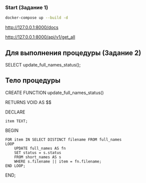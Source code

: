 ### Start (Задание 1)

```bash
docker-compose up --build -d
```

http://127.0.0.1:8000/docs

http://127.0.0.1:8000/api/v1/get_all


## Для выполнения процедуры (Задание 2)

SELECT update_full_names_status();

## Тело процедуры

CREATE FUNCTION update_full_names_status()

RETURNS VOID AS $$

DECLARE

    item TEXT;

BEGIN

    FOR item IN SELECT DISTINCT filename FROM full_names
    LOOP
        UPDATE full_names AS fn
        SET status = s.status
        FROM short_names AS s
        WHERE s.filename || item = fn.filename;
    END LOOP;

END;
